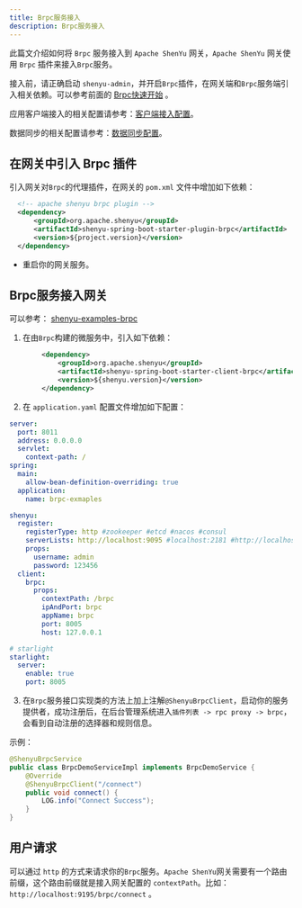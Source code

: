 ```yaml
---
title: Brpc服务接入
description: Brpc服务接入
---
```


此篇文介绍如何将 `Brpc` 服务接入到 `Apache ShenYu` 网关，`Apache ShenYu` 网关使用 `Brpc` 插件来接入`Brpc`服务。

接入前，请正确启动 `shenyu-admin`，并开启`Brpc`插件，在网关端和`Brpc`服务端引入相关依赖。可以参考前面的 [Brpc快速开始](../quick-start/quick-start-brpc) 。


应用客户端接入的相关配置请参考：[客户端接入配置](property-config/register-center-access.md)。

数据同步的相关配置请参考：[数据同步配置](property-config/use-data-sync.md)。

## 在网关中引入 Brpc 插件


引入网关对`Brpc`的代理插件，在网关的 `pom.xml` 文件中增加如下依赖：


```xml
  <!-- apache shenyu brpc plugin -->
  <dependency>
      <groupId>org.apache.shenyu</groupId>
      <artifactId>shenyu-spring-boot-starter-plugin-brpc</artifactId>
      <version>${project.version}</version>
  </dependency>
```

* 重启你的网关服务。

## Brpc服务接入网关

可以参考： [shenyu-examples-brpc](https://github.com/apache/shenyu/tree/master/shenyu-examples/shenyu-examples-brpc)

1. 在由`Brpc`构建的微服务中，引入如下依赖：

```xml
        <dependency>
            <groupId>org.apache.shenyu</groupId>
            <artifactId>shenyu-spring-boot-starter-client-brpc</artifactId>
            <version>${shenyu.version}</version>
        </dependency>
```

2. 在 `application.yaml` 配置文件增加如下配置：

```yaml
server:
  port: 8011
  address: 0.0.0.0
  servlet:
    context-path: /
spring:
  main:
    allow-bean-definition-overriding: true
  application:
    name: brpc-exmaples

shenyu:
  register:
    registerType: http #zookeeper #etcd #nacos #consul
    serverLists: http://localhost:9095 #localhost:2181 #http://localhost:2379 #localhost:8848
    props:
      username: admin
      password: 123456
  client:
    brpc:
      props:
        contextPath: /brpc
        ipAndPort: brpc
        appName: brpc
        port: 8005
        host: 127.0.0.1

# starlight
starlight:
  server:
    enable: true
    port: 8005
```

3. 在`Brpc`服务接口实现类的方法上加上注解`@ShenyuBrpcClient`，启动你的服务提供者，成功注册后，在后台管理系统进入`插件列表 -> rpc proxy -> brpc`，会看到自动注册的选择器和规则信息。

示例：

```java
@ShenyuBrpcService
public class BrpcDemoServiceImpl implements BrpcDemoService {
    @Override
    @ShenyuBrpcClient("/connect")
    public void connect() {
        LOG.info("Connect Success");
    }
}
```

## 用户请求

可以通过 `http` 的方式来请求你的`Brpc`服务。`Apache ShenYu`网关需要有一个路由前缀，这个路由前缀就是接入网关配置的 `contextPath`。比如： `http://localhost:9195/brpc/connect` 。
